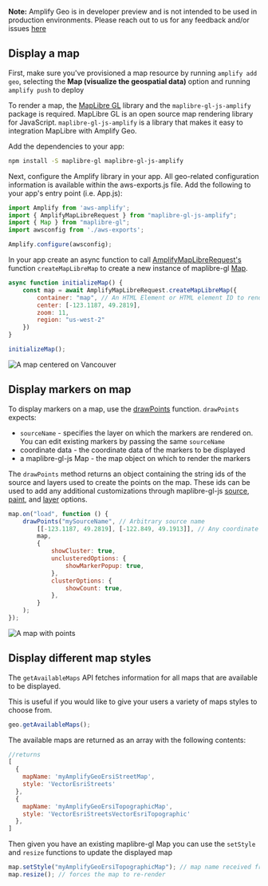 <amplify-callout>

**Note:** Amplify Geo is in developer preview and is not intended to be used in production environments. Please reach out to us for any feedback and/or issues [here](https://github.com/aws-amplify/amplify-js/issues)

</amplify-callout>

## Display a map

First, make sure you've provisioned a map resource by running `amplify add geo`, selecting the **Map (visualize the geospatial data)** option and running `amplify push` to deploy

To render a map, the [MapLibre GL](https://github.com/maplibre/maplibre-gl-js) library and the `maplibre-gl-js-amplify` package is required. MapLibre GL is an open source map rendering library for JavaScript. `maplibre-gl-js-amplify` is a library that makes it easy to integration MapLibre with Amplify Geo.

Add the dependencies to your app:

```bash
npm install -S maplibre-gl maplibre-gl-js-amplify
```

Next, configure the Amplify library in your app. All geo-related configuration information is available within the aws-exports.js file. Add the following to your app's entry point (i.e. App.js):

```javascript
import Amplify from 'aws-amplify';
import { AmplifyMapLibreRequest } from "maplibre-gl-js-amplify";
import { Map } from "maplibre-gl";
import awsconfig from './aws-exports';

Amplify.configure(awsconfig);
```

In your app create an async function to call [AmplifyMapLibreRequest's](https://github.com/aws-amplify/maplibre-gl-js-amplify/blob/main/API.md#amplifymaplibrerequest) function `createMapLibreMap` to create a new instance of maplibre-gl [Map](https://maplibre.org/maplibre-gl-js-docs/api/map/).
```javascript
async function initializeMap() {
    const map = await AmplifyMapLibreRequest.createMapLibreMap({
        container: "map", // An HTML Element or HTML element ID to render the map in https://maplibre.org/maplibre-gl-js-docs/api/map/
        center: [-123.1187, 49.2819],
        zoom: 11,
        region: "us-west-2"
    })
}

initializeMap();
```

![A map centered on Vancouver](~/images/display-map.png)

## Display markers on map

To display markers on a map, use the [drawPoints](https://github.com/aws-amplify/maplibre-gl-js-amplify/blob/main/API.md#drawpoints) function. `drawPoints` expects:

- `sourceName` - specifies the layer on which the markers are rendered on. You can edit existing markers by passing the same `sourceName`
- coordinate data - the coordinate data of the markers to be displayed
- a maplibre-gl-js Map - the map object on which to render the markers

<amplify-callout>

The `drawPoints` method returns an object containing the string ids of the source and layers used to create the points on the map. These ids can be used to add any additional customizations through maplibre-gl-js [source](https://maplibre.org/maplibre-gl-js-docs/api/sources/), [paint](https://maplibre.org/maplibre-gl-js-docs/style-spec/layers/#paint-property), and [layer](https://maplibre.org/maplibre-gl-js-docs/style-spec/layers/) options.

</amplify-callout>

```javascript
map.on("load", function () {
    drawPoints("mySourceName", // Arbitrary source name
        [[-123.1187, 49.2819], [-122.849, 49.1913]], // Any coordinate or Feature data
        map,
        {
            showCluster: true,
            unclusteredOptions: {
                showMarkerPopup: true,
            },
            clusterOptions: {
                showCount: true,
            },
        }
    );
});

```
![A map with points](~/images/display-map-with-points.png)

## Display different map styles

The `getAvailableMaps` API fetches information for all maps that are available to be displayed.

This is useful if you would like to give your users a variety of maps styles to choose from.

```javascript
geo.getAvailableMaps();
```

The available maps are returned as an array with the following contents:

```javascript
//returns
[
  {
    mapName: 'myAmplifyGeoErsiStreetMap',
    style: 'VectorEsriStreets'
  },
  {
    mapName: 'myAmplifyGeoErsiTopographicMap',
    style: 'VectorEsriStreetsVectorEsriTopographic'
  },
]
```

Then given you have an existing maplibre-gl Map you can use the `setStyle` and `resize` functions to update the displayed map

```javascript
map.setStyle("myAmplifyGeoErsiTopographicMap"); // map name received from getAvailableMaps()
map.resize(); // forces the map to re-render
```
